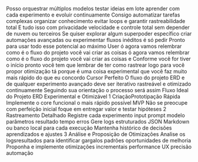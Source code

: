  Posso orquestrar múltiplos modelos testar ideias em lote aprender com cada experimento e evoluir continuamente
 Consigo automatizar tarefas complexas organizar conhecimento evitar loops e garantir rastreabilidade total
 E tudo isso com privacidade velocidade e controle total  sem depender de nuvem ou terceiros
Se quiser explorar algum superpoder específico criar automações avançadas ou experimentar fluxos inéditos é só pedir
Pronto para usar todo esse potencial ao máximo 
User
ó agora vamos relembrar como é o fluxo do projeto você vai criar as coisas ó agora vamos relembrar como é o fluxo do projeto você vai criar as coisas e Conforme você for tiver o início pronto você tem que lembrar de ter como rastrear logo para você propor otimização tá porque é uma coisa experimental que você faz muito mais rápido do que eu concordo
Cursor
 Perfeito O fluxo do projeto ERD e de qualquer experimento avançado deve ser iterativo rastreável e otimizado continuamente Seguindo sua orientação o processo será assim
 Fluxo Ideal do Projeto ERD Experimental e Otimizável
1 CriaçãoPrototipação Rápida
 Implemente o core funcional o mais rápido possível MVP
 Não se preocupe com perfeição inicial foque em entregar valor e testar hipóteses
2 Rastreamento Detalhado
 Registre cada experimento input prompt modelo parâmetros resultado tempo erros
 Gere logs estruturados JSON Markdown ou banco local para cada execução
 Mantenha histórico de decisões aprendizados e ajustes
3 Análise e Proposição de Otimizações
 Analise os logsresultados para identificar gargalos padrões oportunidades de melhoria
 Proponha e implemente otimizações incrementais performance UX precisão automação